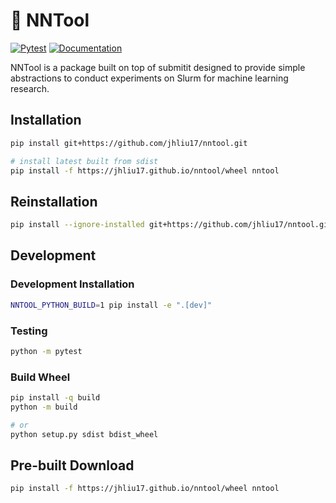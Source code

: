 # 🚂 NNTool

[![Pytest](https://github.com/jhliu17/nntool/actions/workflows/pytest.yml/badge.svg)](https://github.com/jhliu17/nntool/actions/workflows/pytest.yml) [![Documentation](https://github.com/jhliu17/nntool/actions/workflows/documentation.yml/badge.svg)](https://github.com/jhliu17/nntool/actions/workflows/documentation.yml)

NNTool is a package built on top of submitit designed to provide simple abstractions to conduct experiments on Slurm for machine learning research.

## Installation

```bash
pip install git+https://github.com/jhliu17/nntool.git

# install latest built from sdist
pip install -f https://jhliu17.github.io/nntool/wheel nntool
```

## Reinstallation

```bash
pip install --ignore-installed git+https://github.com/jhliu17/nntool.git
```

## Development

### Development Installation

```bash
NNTOOL_PYTHON_BUILD=1 pip install -e ".[dev]"
```

### Testing

```bash
python -m pytest
```

### Build Wheel

```bash
pip install -q build
python -m build

# or
python setup.py sdist bdist_wheel
```

## Pre-built Download
```bash
pip install -f https://jhliu17.github.io/nntool/wheel nntool
```

